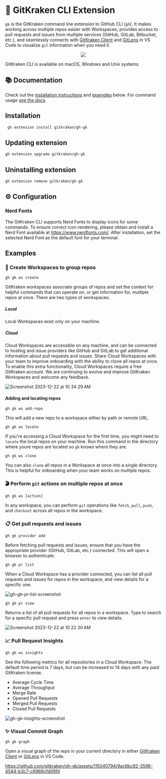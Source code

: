 
# 🚀 GitKraken CLI Extension

`gk` is the GitKraken command line extension to GitHub CLI (`gh`).  It makes working across multiple repos easier with Workspaces, provides access to pull requests and issues from multiple services (GitHub, GitLab, Bitbucket, etc.), and seamlessly connects with [GitKraken Client](https://www.gitkraken.com/git-client) and [GitLens](https://marketplace.visualstudio.com/items?itemName=eamodio.gitlens) in VS Code to visualize `git` information when you need it.

<p align="center">
<img src="https://user-images.githubusercontent.com/86774052/225326381-aaea81a3-9f19-4170-9e0b-2f42fac8edda.png" style="margin: 0 auto" />
</p>

GitKraken CLI is available on macOS, Windows and Unix systems.

## 📚 Documentation

Check out the [installation instructions](#installation) and [examples](#examples) below. For command usage [see the docs][documentation].

## Installation

```sh
 gh extension install gitkraken/gh-gk
```


## Updating extension

```sh
gh extension upgrade gitkraken/gh-gk
```

## Uninstalling extension

```sh
gh extension remove gitkraken/gh-gk
```

## ⚙️ Configuration
### Nerd Fonts
The GitKraken CLI supports Nerd Fonts to display icons for some commands. To ensure correct icon rendering, please obtain and install a Nerd Font available at https://www.nerdfonts.com/. After installation, set the selected Nerd Font as the default font for your terminal.

## Examples
### 🤝 Create Workspaces to group repos
```
gh gk ws create
```
GitKraken workspaces associate groups of repos and set the context for helpful commands that can operate on, or get information for, multiple repos at once. There are two types of workspaces:
##### Local
Local Workspaces exist only on your machine.
##### Cloud
Cloud Workspaces are accessible on any machine, and can be connected to hosting and issue providers like GitHub and GitLab to get additional information about pull requests and issues. Share Cloud Workspaces with your team to improve onboarding with the ability to clone all repos at once. To enable this extra functionality, Cloud Workspaces require a free GitKraken account. We are continuing to evolve and improve GitKraken Workspaces and welcome any feedback.

![Screenshot 2023-12-22 at 10 34 29 AM](https://github.com/gitkraken/gh-gk/assets/115040794/8786324d-cabe-425f-94aa-cdfab12b928a)

#### Adding and locating repos
```
gh gk ws add-repo
```
This will add a new repo to a workspace either by path or remote URL.
```
gh gk ws locate
```
If you're accessing a Cloud Workspace for the first time, you might need to `locate` the local repos on your machine. Run this command in the directory where youre repos are located so `gk` knows where they are.
```
gh gk ws clone
```
You can also `clone` all repos in a Workspace at once into a single directory. This is helpful for onboarding when your team works on multiple repos.

### 🎬 Perform `git` actions on multiple repos at once
```
gh gk ws [action]
```
In any workspace, you can perform `git` operations like `fetch`, `pull`, `push`, and `checkout` across all repos in the workspace.

### 📋 Get pull requests and issues
```
gh gk provider add
```
Before fetching pull requests and issues, ensure that you have the appropriate provider (GitHub, GitLab, etc.) connected. This will open a browser to authenticate.

```
gh gk pr list
```
When a Cloud Workspace has a provider connected, you can list all pull requests and issues for repos in the workspace, and view details for a specific one.

![gh-gk-pr-list-screenshot](https://github.com/gitkraken/gh-gk/assets/115040794/4579ed18-8457-4834-a640-27797d4ec093)

```
gh gk pr view
```
Returns a list of all pull requests for all repos in a workspace. Type to search for a specific pull request and press `enter` to view details.

![Screenshot 2023-12-22 at 10 22 30 AM](https://github.com/gitkraken/gh-gk/assets/115040794/bd1a79ee-fd79-444a-b910-c17ef14a973b)

### 📈 Pull Request Insights
```
gh gk ws insights
```
See the following metrics for all repositories in a Cloud Workspace. The default time period is 7 days, but can be increased to 14 days with any paid GitKraken license.
- Average Cycle Time
- Average Throughput
- Merge Rate
- Opened Pull Requests
- Merged Pull Requests
- Closed Pull Requests

![gh-gk-insights-screenshot](https://github.com/gitkraken/gh-gk/assets/115040794/3d1eb72b-5e8d-4c2f-b1a7-de13714ceba4)


### ✨ Visual Commit Graph
```
gh gk graph
```
Open a visual graph of the repo in your current directory in either [GitKraken Client](https://www.gitkraken.com/git-client) or [GitLens](https://marketplace.visualstudio.com/items?itemName=eamodio.gitlens) in VS Code.

https://github.com/gitkraken/gh-gk/assets/115040794/9ac6bc82-3596-4544-b3c7-c6966cfd09fd

[documentation]: https://gitkraken.github.io/gk-cli/
[releases page]: https://github.com/gitkraken/gh-gk/releases/latest

